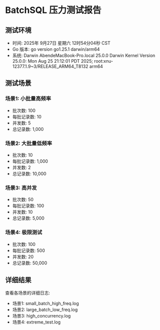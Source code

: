 # BatchSQL 压力测试报告

## 测试环境
- 时间: 2025年 9月27日 星期六 12时54分04秒 CST
- Go 版本: go version go1.25.1 darwin/arm64
- 系统: Darwin AbendeMacBook-Pro.local 25.0.0 Darwin Kernel Version 25.0.0: Mon Aug 25 21:12:01 PDT 2025; root:xnu-12377.1.9~3/RELEASE_ARM64_T8132 arm64

## 测试场景

### 场景1: 小批量高频率
- 批次数: 100
- 每批记录数: 10
- 并发数: 5
- 总记录数: 1,000

### 场景2: 大批量低频率
- 批次数: 10
- 每批记录数: 1,000
- 并发数: 2
- 总记录数: 10,000

### 场景3: 高并发
- 批次数: 50
- 每批记录数: 100
- 并发数: 10
- 总记录数: 5,000

### 场景4: 极限测试
- 批次数: 100
- 每批记录数: 500
- 并发数: 20
- 总记录数: 50,000

## 详细结果

查看各场景的详细日志:
- 场景1: small_batch_high_freq.log
- 场景2: large_batch_low_freq.log
- 场景3: high_concurrency.log
- 场景4: extreme_test.log
